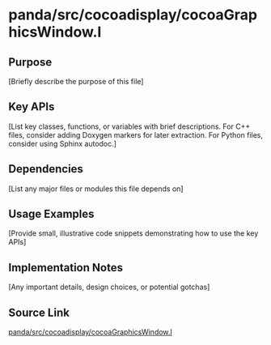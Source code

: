 # panda/src/cocoadisplay/cocoaGraphicsWindow.I

## Purpose
[Briefly describe the purpose of this file]

## Key APIs
[List key classes, functions, or variables with brief descriptions.
For C++ files, consider adding Doxygen markers for later extraction.
For Python files, consider using Sphinx autodoc.]

## Dependencies
[List any major files or modules this file depends on]

## Usage Examples
[Provide small, illustrative code snippets demonstrating how to use the key APIs]

## Implementation Notes
[Any important details, design choices, or potential gotchas]

## Source Link
[panda/src/cocoadisplay/cocoaGraphicsWindow.I](link_to_source_repository/panda/src/cocoadisplay/cocoaGraphicsWindow.I)
